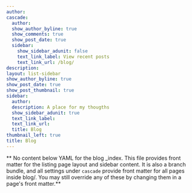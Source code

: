 ```yaml
---
author:
cascade:
  author:
  show_author_byline: true
  show_comments: true
  show_post_date: true
  sidebar:
    show_sidebar_adunit: false
    text_link_label: View recent posts
    text_link_url: /blog/
description: 
layout: list-sidebar
show_author_byline: true
show_post_date: true
show_post_thumbnail: true
sidebar:
  author: 
  description: A place for my thougths
  show_sidebar_adunit: true
  text_link_label: 
  text_link_url: 
  title: Blog
thumbnail_left: true
title: Blog
---
```


** No content below YAML for the blog _index. This file provides front matter for the listing page layout and sidebar content. It is also a branch bundle, and all settings under `cascade` provide front matter for all pages inside blog/. You may still override any of these by changing them in a page's front matter.**
